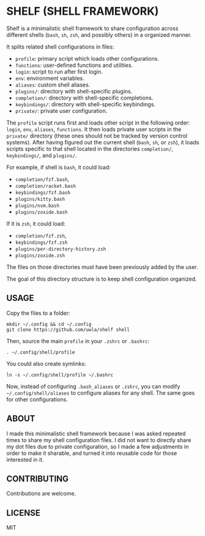 # SHELF (SHELL FRAMEWORK)

Shelf is a minimalistic shell framework to share configuration across  different
shells (`bash`, `sh`, `zsh`, and possibly others) in a organized manner.

It splits related shell configurations in files:

- `profile`: primary script which loads other configurations.
- `functions`: user-defined functions and utilities.
- `login`: script to run after first login.
- `env`: environment variables.
- `aliases`: custom shell aliases.
- `plugins/`: directory with shell-specific plugins.
- `completion/`: directory with shell-specific completions.
- `keybindings/`: directory with shell-specific keybindings.
- `private/`: private user configuration.

The `profile` script runs first and loads other script in the  following  order:
`login`, `env`, `aliases`, `functions`. It then loads private  user  scripts  in
the `private/` directory (these ones should not be tracked  by  version  control
systems). After having figured out the current shell (`bash`, `sh`,  or  `zsh`),
it  loads  scripts  specific  to  that  shell   located   in   the   directories
`completion/`, `keybindings/`, and `plugins/`.

For example, if shell is `bash`, it could load:

- `completion/fzf.bash`,
- `completion/racket.bash`
- `keybindings/fzf.bash`
- `plugins/kitty.bash`
- `plugins/nvm.bash`
- `plugins/zoxide.bash`

If it is `zsh`, it could load:

- `completion/fzf.zsh`,
- `keybindings/fzf.zsh`
- `plugins/per-directory-history.zsh`
- `plugins/zoxide.zsh`

The files on those directories must have been previously added by the user.

The goal of this directory structure is to keep shell configuration organized.

## USAGE

Copy the files to a folder:

```shell
mkdir ~/.config && cd ~/.config
git clone https://github.com/uwla/shelf shell
```

Then, source the main `profile` in your `.zshrc` or `.bashrc`:

```shell
. ~/.config/shell/profile
```

You could also create symlinks:

```shell
ln -s ~/.config/shell/profile ~/.bashrc
```

Now,  instead  of  configuring  `.bash_aliases`  or  `.zshrc`,  you  can  modify
`~/.config/shell/aliases` to configure aliases for any shell. The same goes  for
other configurations.

## ABOUT

I made this minimalistic shell framework because I was asked repeated  times  to
share my shell configuration files. I did not want to directly share my dot files
due to private configuration, so I made a few adjustments in order  to  make  it
sharable, and turned it into reusable code for those interested in it.

## CONTRIBUTING

Contributions are welcome.

## LICENSE

MIT
